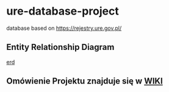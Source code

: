 # ure-database-project

database based on <https://rejestry.ure.gov.pl/>

## Entity Relationship Diagram

[erd](https://dbdiagram.io/d/Urzad_Regulacji_Energetyki-6563bca53be1495787c3de42)

## Omówienie Projektu znajduje się w [WIKI](https://github.com/n-kodem/ure-database-project/wiki)
